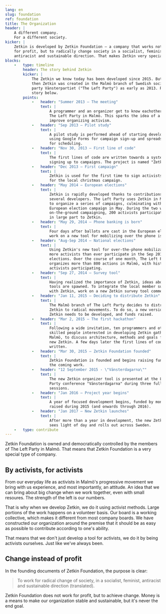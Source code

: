 ```yaml
---
lang: en
slug: foundation
ref: foundation
title: The Organization
header: |
    A different company.
    For a different society.
kicker: |
    Zetkin is developed by Zetkin Foundation – a company that works not
    for profit, but to radically change society in a socialist, feminist,
    antiracist and sustainable direction. That makes Zetkin very special.
blocks:
    -   type: timeline
        header: The story behind Zetkin
        kicker: |
            The Zetkin we know today has been developed since 2015. But before
            then Zetkin was created in the Malmö branch of Swedish socialist
            party Vänsterpartiet ("The Left Party") as early as 2013. Read the
            story below.
        points:
            -   header: "Summer 2013 – The meeting"
                text: |
                    A programmer and an organizer get to know eachother through
                    The Left Party in Malmö. This sparks the idea of a tool to
                    improve organizing activism.
            -   header: "Sep 2013 – Pilot study"
                text: |
                    A pilot study is performed ahead of starting development,
                    using Google Forms for campaign sign-up and spreadsheets
                    for scheduling.
            -   header: "Nov 30, 2013 – First line of code"
                text: |
                    The first lines of code are written towards a system for
                    signing up to campaigns. The project is named "Zetkin".
            -   header: "Dec 2013 – First campaign"
                text: |
                    Zetkin is used for the first time to sign activists up
                    for the local christmas campaign.
            -   header: "May 2014 – European elections"
                text: |
                    Zetkin is rapidly developed thanks to contributions by
                    several developers. The Left Party uses Zetkin in Malmö
                    to organize a series of campaigns, culminating with the
                    European election campaign in May. During the two weeks of
                    on-the-ground campaigning, 200 activists participate thanks
                    in large part to Zetkin.
            -   header: "May 29, 2014 – Phone banking is born"
                text: |
                    Four days after ballots are cast in the European election,
                    work on a new tool for mobilizing over the phone is begins.
            -   header: "Aug-Sep 2014 – National elections"
                text: |
                    Using Zetkin's new tool for over-the-phone mobilization,
                    more activists than ever participate in the Sep 2014 Swedish
                    elections. Over the course of one month, The Left Party
                    organizes more than 800 actions in Malmö, with historic 400
                    activists participating.
            -   header: "Sep 27, 2014 – Survey tool"
                text: |
                    Having realized the importance of Zetkin, ideas about more
                    tools are spawned. To integrate the local member survey
                    with Zetkin, work on a new Zetkin survey tool commences.
            -   header: "Jan 11, 2015 – Deciding to distribute Zetkin"
                text: |
                    The Malmö branch of The Left Party decides to distribute
                    Zetkin to radical movements. To do so, a new version of
                    Zetkin needs to be developed, and funds raised.
            -   header: "Mar 2, 2015 – The first hackathon"
                text: |
                    Following a wide invitation, ten programmers and other
                    skilled people interested in developing Zetkin gather in
                    Malmö, to discuss architecture, methods and goals for the
                    new Zetkin. A few days later the first lines of code are
                    written.
            -   header: "Mar 30, 2015 – Zetkin Foundation founded"
                text: |
                    Zetkin Foundation is founded and begins raising funds for
                    the coming work.
            -   header: "12 September 2015 - \"Vänsterdagarna\""
                text: |
                    The new Zetkin organizer tool is presented at the Left
                    Party conference "Vänsterdagarna" during three full
                    sessions.
            -   header: "Jan 2016 – Project year begins"
                text: |
                    A year of focused development begins, funded by money
                    raised during 2015 (and onwards through 2016).
            -   header: "Jan 2017 – New Zetkin launches"
                text: |
                    After more than a year in development, the new Zetkin
                    sees light of day and rolls out across Sweden.
    -   type: contribute
---
```


Zetkin Foundation is owned and democratically controlled by the members of
The Left Party in Malmö. That means that Zetkin Foundation is a very special
type of company.

## By activists, for activists
From our everyday life as activists in Malmö's progressive movement we bring
with us experience, and most importantly, an attitude. An idea that we can
bring about big change when we work together, even with small resoures. The
strength of the left is our numbers.

That is why when we develop Zetkin, we do it using activist methods. Large
portions of the work happens on a volunteer basis. Our board is a working
collective, which makes it different from most company boards. We have
constructed our organization around the premise that it should be as easy as
possible to contribute according to one's ability.

That means that we don't just develop a tool for activists, we do it by being
activists ourselves. Just like we've always been.

## Change instead of profit
In the founding documents of Zetkin Foundation, the purpose is clear:

> To work for radical change of society, in a socialist, feminist, antiracist
> and sustainable direction (translated).

Zetkin Foundation does not work for profit, but to achieve change. Money is a
means to make our organization stable and sustainable, but it's never the end
goal.
